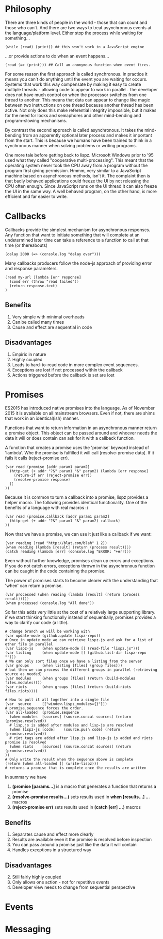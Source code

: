 # Philosophy
There are three kinds of people in the world - those that can count and those who can't. And there are two ways to treat asynchronous events at the language/platform level. Either stop the process while waiting for something...

    (while (read) (print)) ## this won't work in a JavaScript engine
    
...or provide actions to do when an event happens...

    (read (=> (print))) ## Call an anonymous function when event fires.
    
For some reason the first approach is called synchronous. In practice it means you can't do anything until the event you are waiting for occurs. Systems that work this way compensate by making it easy to create multiple threads - allowing code to appear to work in parallel. The developer does not have much control on when the processor switches from one thread to another. This means that data can appear to change like magic between two instructions on one thread because another thread has been active. Not only does this make referential integrity impossible, but it makes for the need for locks and semaphores and other mind-bending and program-slowing mechanisms.

By contrast the second approach is called asynchronous. It takes the mind-bending from an apparently optional later process and makes it important from the start. This is because we humans have been trained to think in a synchronous manner when solving problems or writing programs.

One more tale before getting back to lispz. Microsoft Windows prior to '95 used what they called "cooperative multi-processing". This meant that the operating system never took the CPU away from a program without the program first giving permission. Hmmm, very similar to a JavaScript machine based on asynchronous methods, isn't it. The complaint then is that badly behaved applications could freeze the UI by not releasing the CPU often enough. Since JavaScript runs on the UI thread it can also freeze the UI in the same way. A well behaved program, on the other hand, is more efficient and far easier to write.

# Callbacks
Callbacks provide the simplest mechanism for asynchronous responses. Any function that want to initiate something that will complete at an undetermined later time can take a reference to a function to call at that time (or thereabouts)

    (delay 2000 (=> (console.log "delay over")))
    
Many callbacks producers follow the node-js approach of providing error and response parameters.

    (read my-url (lambda [err response]
      (cond err (throw "read failed"))
      (return response.text)
    )
    
## Benefits
1. Very simple with minimal overheads
2. Can be called many times
3. Cause and effect are sequential in code

## Disadvantages
1. Empiric in nature
2. Highly coupled
3. Leads to hard-to-read code in more complex event sequences.
4. Exceptions are lost if not processed within the callback
5. Actions triggered before the callback is set are lost

# Promises
ES2015 has introduced native promises into the language. As of November 2015 it is available on all mainstream browsers. Even if not, there are shims that work in an identical(ish) manner.

Functions that want to return information in an asynchronous manner return a promise object. This object can be passed around and whoever needs the data it will or does contain can ask for it with a callback function.

A function that creates a promise uses the 'promise' keyword instead of 'lambda'. Whe the promise is fulfilled it will call (resolve-promise data). If it fails it calls (reject-promise err).

    (var read (promise [addr param1 param2]
      (http-get (+ addr "?&" param1 "&" param2) (lambda [err response]
        (return-if err (reject-promise err))
        (resolve-promise response)
      ))
    ))
    
Because it is common to turn a callback into a promise, lispz provides a helper macro. The following provides identical functionality. One of the benefits of a language with real macros :)

    (var read (promise.callback [addr param1 param2]
      (http-get (+ addr "?&" param1 "&" param2) callback)
    ))
    
Now that we have a promise, we can use it just like a callback if we want:

    (var reading (read "http://blat.com/blah" 1 2))
    (when reading (lambda [result] (return (process result))))
    (catch reading (lambda [err] (console.log "ERROR: "+err)))
    
Even without further knowledge, promises clean up errors and exceptions. If you do not catch errors, exceptions thrown in the asynchronous function can be caught in the code containing the promise.

The power of promises starts to become clearer with the understanding that 'when' can return a promise.

    (var processed (when reading (lambda [result] (return (process result)))))
    (when processed (console.log "All done"))

So far this adds very little at the cost of a relatively large supporting library. if we start thinking functionally instead of sequentially, promises provides a way to clarify our code (a little).

    # change branch we will be working with
    (var update-mode (github.update lispz-repo))
    # Once in update mode we can retrieve lispz.js and ask for a list of other file in parallel
    (var lispz-js    (when update-mode [] (read-file "lispz.js")))
    (var listing     (when update-mode [] (github.list-dir lispz-repo "")))
    # We can only sort files once we have a listing from the server
    (var groups      (when listing [files] (group files)))
    # but then we can process the different groups in parallel (retrieving source as needed)
    (var modules     (when groups [files] (return (build-modules files.modules))))
    (var riots       (when groups [files] (return (build-riots files.riots))))
    
    # Now to pull it all together into a single file
    (var  source     [["window.lispz_modules={}"]])
    # promise.sequence forces the order.
    (var all-loaded  (promise.sequence
      (when modules  [sources] (source.concat sources) (return (promise.resolved))
      # lisp.js is added after modules and lisp-js are resolved
      (when lispz-js [code]    (source.push code) (return (promise.resolved))
      # riot tags are added after lisp.js and lisp-js is added and riots promise is resolved
      (when riots    [sources] (source.concat sources) (return (promise.resolved))
    ))
    # Only write the result when the sequence above is complete
    (return (when all-loaded [] (write-lispz)))
    # returns a promise that is complete once the results are written
    
In summary we have

1. **(promise [params...]** is a macro that generates a function that returns a promise
  1. **(resolve-promise results...)** sets results used in **when [results...] ...** macros
  2. **(reject-promise err)** sets results used in **(catch [err] ...)** macros

## Benefits
1. Separates cause and effect more clearly
2. Results are available even it the promise is resolved before inspection
3. You can pass around a promise just like the data it will contain
4. Handles exceptions in a structured way

## Disadvantages
2. Still fairly highly coupled
3. Only allows one action - not for repetitive events
4. Developer view needs to change from sequential perspective

# Events
# Messaging
